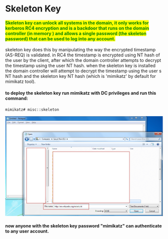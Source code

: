 # Skeleton Key

#### <mark style="color:green;">Skeleton key can unlock all systems in the domain, it only works for kerberos RC4 encryption and is a backdoor that runs on the domain controller (in memory ) and allows a single password (the skeleton password) that can be used to log into any account.</mark>

skeleton key does this by manipulating the way the encrypted timestamp (AS-REQ) is validated. in RC4 the timestamp is encrypted using NT hash of the user by the client, after which the domain controller attempts to decrypt the timestamp using the user NT hash. when the skeleton key is installed the domain controller will attempt to decrypt the timestamp using the user s NT hash and the skeleton key NT hash (which is 'mimikatz' by default for mimikatz tool).

#### to deploy the skeleton key run mimikatz with DC privileges and run this command:

```
mimikatz# misc::skeleton
```

![](<../../../.gitbook/assets/image (229).png>)

#### now anyone with the skeleton key password "mimikatz" can authenticate to any user account.
